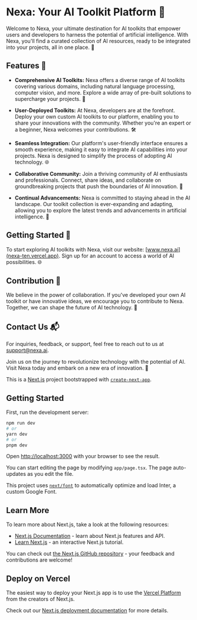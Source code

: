 # Nexa: Your AI Toolkit Platform 🚀

Welcome to Nexa, your ultimate destination for AI toolkits that empower users and developers to harness the potential of artificial intelligence. With Nexa, you'll find a curated collection of AI resources, ready to be integrated into your projects, all in one place. 🤖

## Features 🌟

- **Comprehensive AI Toolkits:** Nexa offers a diverse range of AI toolkits covering various domains, including natural language processing, computer vision, and more. Explore a wide array of pre-built solutions to supercharge your projects. 🧠

- **User-Deployed Toolkits:** At Nexa, developers are at the forefront. Deploy your own custom AI toolkits to our platform, enabling you to share your innovations with the community. Whether you're an expert or a beginner, Nexa welcomes your contributions. 🛠️

- **Seamless Integration:** Our platform's user-friendly interface ensures a smooth experience, making it easy to integrate AI capabilities into your projects. Nexa is designed to simplify the process of adopting AI technology. 🌐

- **Collaborative Community:** Join a thriving community of AI enthusiasts and professionals. Connect, share ideas, and collaborate on groundbreaking projects that push the boundaries of AI innovation. 🤝

- **Continual Advancements:** Nexa is committed to staying ahead in the AI landscape. Our toolkit collection is ever-expanding and adapting, allowing you to explore the latest trends and advancements in artificial intelligence. 🚀

## Getting Started 🚀

To start exploring AI toolkits with Nexa, visit our website: [www.nexa.ai](nexa-ten.vercel.app). Sign up for an account to access a world of AI possibilities. 🌐

## Contribution 🌱

We believe in the power of collaboration. If you've developed your own AI toolkit or have innovative ideas, we encourage you to contribute to Nexa. Together, we can shape the future of AI technology. 🌟

## Contact Us 📬

For inquiries, feedback, or support, feel free to reach out to us at support@nexa.ai.

Join us on the journey to revolutionize technology with the potential of AI. Visit Nexa today and embark on a new era of innovation. 🚀



This is a [Next.js](https://nextjs.org/) project bootstrapped with [`create-next-app`](https://github.com/vercel/next.js/tree/canary/packages/create-next-app).

## Getting Started

First, run the development server:

```bash
npm run dev
# or
yarn dev
# or
pnpm dev
```

Open [http://localhost:3000](http://localhost:3000) with your browser to see the result.

You can start editing the page by modifying `app/page.tsx`. The page auto-updates as you edit the file.

This project uses [`next/font`](https://nextjs.org/docs/basic-features/font-optimization) to automatically optimize and load Inter, a custom Google Font.

## Learn More

To learn more about Next.js, take a look at the following resources:

- [Next.js Documentation](https://nextjs.org/docs) - learn about Next.js features and API.
- [Learn Next.js](https://nextjs.org/learn) - an interactive Next.js tutorial.

You can check out [the Next.js GitHub repository](https://github.com/vercel/next.js/) - your feedback and contributions are welcome!

## Deploy on Vercel

The easiest way to deploy your Next.js app is to use the [Vercel Platform](https://vercel.com/new?utm_medium=default-template&filter=next.js&utm_source=create-next-app&utm_campaign=create-next-app-readme) from the creators of Next.js.

Check out our [Next.js deployment documentation](https://nextjs.org/docs/deployment) for more details.
